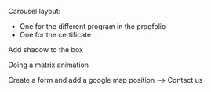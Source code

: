 
Carousel layout:
- One for the different program in the progfolio
- One for the certificate

Add shadow to the box

Doing a matrix animation 


Create a form and add a google map position --> Contact us

